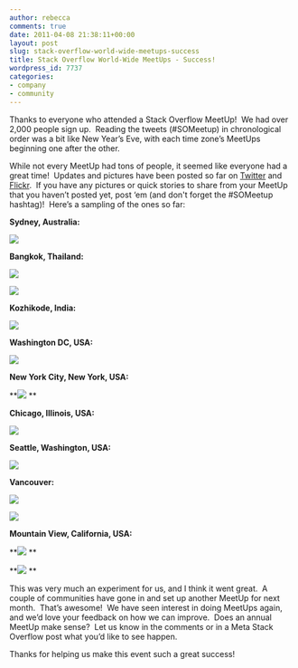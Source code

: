```yaml
---
author: rebecca
comments: true
date: 2011-04-08 21:38:11+00:00
layout: post
slug: stack-overflow-world-wide-meetups-success
title: Stack Overflow World-Wide MeetUps - Success!
wordpress_id: 7737
categories:
- company
- community
---
```


Thanks to everyone who attended a Stack Overflow MeetUp!  We had over 2,000 people sign up.  Reading the tweets (#SOMeetup) in chronological order was a bit like New Year’s Eve, with each time zone’s MeetUps beginning one after the other.

While not every MeetUp had tons of people, it seemed like everyone had a great time!  Updates and pictures have been posted so far on [Twitter](http://twitter.com/#search?q=%23someetup) and [Flickr](http://www.flickr.com/search/?q=someetup).  If you have any pictures or quick stories to share from your MeetUp that you haven’t posted yet, post ‘em (and don't forget the #SOMeetup hashtag)!  Here’s a sampling of the ones so far:

**Sydney, Australia:**

[![](http://blog.stackoverflow.com/wp-content/uploads/SydneyMeetupPic-223x300.jpg)](http://blog.stackoverflow.com/wp-content/uploads/SydneyMeetupPic.jpg)

**Bangkok, Thailand:**

[![](http://blog.stackoverflow.com/wp-content/uploads/BangkokMeetUpPic-300x200.jpg)](http://blog.stackoverflow.com/wp-content/uploads/BangkokMeetUpPic.jpg)

[](http://blog.stackoverflow.com/wp-content/uploads/BangkokMeetUpPic.jpg)[![](http://blog.stackoverflow.com/wp-content/uploads/BangkokMeetUpPic2-199x300.jpg)](http://blog.stackoverflow.com/wp-content/uploads/BangkokMeetUpPic2.jpg)

**Kozhikode, India:**

[![](http://blog.stackoverflow.com/wp-content/uploads/KozhikodeMeetupPic-300x168.jpg)](http://blog.stackoverflow.com/wp-content/uploads/KozhikodeMeetupPic.jpg)

**Washington DC, USA:**

**[![](http://blog.stackoverflow.com/wp-content/uploads/DCMeetupTweet.png)](http://blog.stackoverflow.com/wp-content/uploads/DCMeetupTweet.png)**

**New York City, New York, USA:**

**[![](http://blog.stackoverflow.com/wp-content/uploads/NYCMeetUpPic-300x225.jpg)](http://blog.stackoverflow.com/wp-content/uploads/NYCMeetUpPic.jpg)
**

**Chicago, Illinois, USA:**

[![](http://blog.stackoverflow.com/wp-content/uploads/ChicagoMeetupTweet.png)](http://blog.stackoverflow.com/wp-content/uploads/ChicagoMeetupTweet.png)

**Seattle, Washington, USA:**

[![](http://blog.stackoverflow.com/wp-content/uploads/SeattleMeetUpPic-300x225.jpg)](http://blog.stackoverflow.com/wp-content/uploads/SeattleMeetUpPic.jpg)

**Vancouver:**

[![](http://blog.stackoverflow.com/wp-content/uploads/VancouverMeetUpPic-224x300.jpg)](http://blog.stackoverflow.com/wp-content/uploads/VancouverMeetUpPic.jpg)

[![](http://blog.stackoverflow.com/wp-content/uploads/VancouverMeetUpTweet.png)](http://blog.stackoverflow.com/wp-content/uploads/VancouverMeetUpTweet.png)

**Mountain View, California, USA:**

**[![](http://blog.stackoverflow.com/wp-content/uploads/MountainViewMeetUpPic-300x224.jpg)](http://blog.stackoverflow.com/wp-content/uploads/MountainViewMeetUpPic.jpg)
**

**[![](http://blog.stackoverflow.com/wp-content/uploads/MountainViewMeetupTweet.png)](http://blog.stackoverflow.com/wp-content/uploads/MountainViewMeetupTweet.png)
**

This was very much an experiment for us, and I think it went great.  A couple of communities have gone in and set up another MeetUp for next month.  That’s awesome!  We have seen interest in doing MeetUps again, and we’d love your feedback on how we can improve.  Does an annual MeetUp make sense?  Let us know in the comments or in a Meta Stack Overflow post what you’d like to see happen.

Thanks for helping us make this event such a great success!


